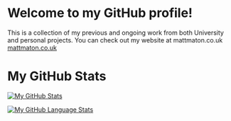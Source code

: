 # Welcome to my GitHub profile!

This is a collection of my previous and ongoing work from both University and personal projects.
You can check out my website at mattmaton.co.uk [mattmaton.co.uk](https://mattmaton.co.uk)


# My GitHub Stats
[![My GitHub Stats](https://github-readme-stats.vercel.app/api/?username=MattMaton&count_private=true&theme=tokyonight&showicons=true)]()

[![My GitHub Language Stats](https://github-readme-stats.vercel.app/api/top-langs/?username=MattMaton&langs_count=5&theme=tokyonight)]()
